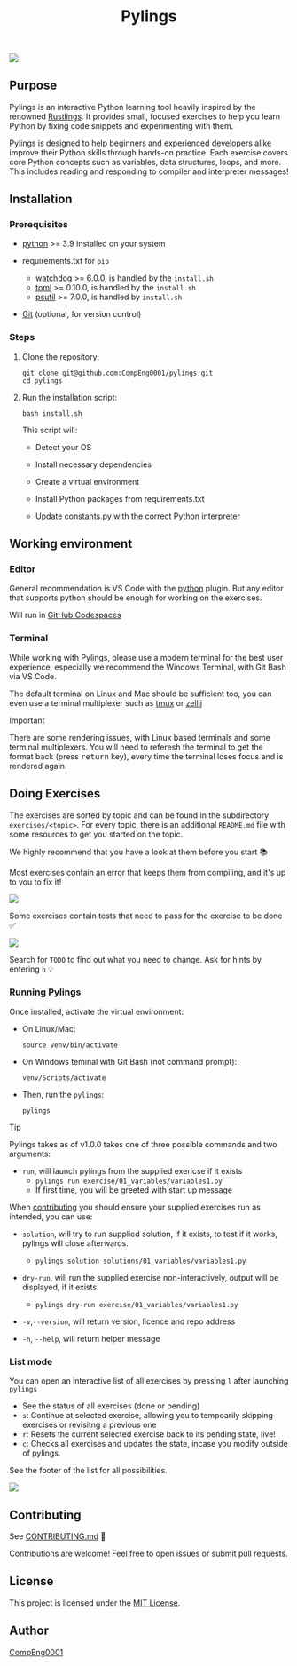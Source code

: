 <div align="center">
	<h1 align="center"><b>Pylings</b></h1>
</div>

<br/>


![](./images/pylings_demo.gif)

## Purpose

Pylings is an interactive Python learning tool heavily inspired by the renowned [Rustlings](https://github.com/rust-lang/rustlings). It provides small, focused exercises to help you learn Python by fixing code snippets and experimenting with them.


Pylings is designed to help beginners and experienced developers alike improve their Python skills through hands-on practice. Each exercise covers core Python concepts such as variables, data structures, loops, and more. This includes reading and responding to compiler and interpreter messages!

## Installation

### Prerequisites

- [python](https://www.python.org/downloads/) >= 3.9  installed on your system
- requirements.txt for `pip`
  - [watchdog](https://pypi.org/project/watchdog/) >= 6.0.0, is handled by the `install.sh`
  - [toml](https://pypi.org/project/toml/) >= 0.10.0, is handled by the `install.sh`
  - [psutil](https://pypi.org/project/psutil/) >= 7.0.0, is handled by `install.sh`

- [Git](https://git-scm.com/downloads) (optional, for version control)

### Steps

1. Clone the repository:

   ```
   git clone git@github.com:CompEng0001/pylings.git
   cd pylings
   ```

2. Run the installation script:

   ```
   bash install.sh
   ```

   This script will:

   - Detect your OS

   - Install necessary dependencies

   - Create a virtual environment

   - Install Python packages from requirements.txt

   - Update constants.py with the correct Python interpreter

## Working environment

### Editor

General recommendation is VS Code with the [python](https://marketplace.visualstudio.com/items?itemName=ms-python.python) plugin. But any editor that supports python should be enough for working on the exercises.

Will run in [GitHub Codespaces](https://github.com/features/codespaces)

### Terminal

While working with Pylings, please use a modern terminal for the best user experience, especially we recommend the Windows Terminal, with Git Bash via VS Code.

The default terminal on Linux and Mac should be sufficient too, you can even use a terminal multiplexer such as [tmux](https://github.com/tmux/tmux) or [zellij](https://github.com/zellij-org/zellij)

> [!IMPORTANT]
> There are some rendering issues, with Linux based terminals and some terminal multiplexers. You will need to referesh the terminal to get the format back (press <kbd>return</kbd> key), every time the terminal loses focus and is rendered again.

## Doing Exercises

The exercises are sorted by topic and can be found in the subdirectory `exercises/<topic>`.
For every topic, there is an additional `README.md` file with some resources to get you started on the topic.

We highly recommend that you have a look at them before you start 📚️

Most exercises contain an error that keeps them from compiling, and it's up to you to fix it!

![](./images/exercise_pending.png)

Some exercises contain tests that need to pass for the exercise to be done ✅

![](./images/exercise_finished.png)

Search for `TODO` to find out what you need to change.
Ask for hints by entering `h` 💡


### Running Pylings

Once installed, activate the virtual environment:

- On Linux/Mac:

  ```
  source venv/bin/activate
  ```

- On Windows teminal with Git Bash (not command prompt):

  ```
  venv/Scripts/activate
  ```

- Then, run the `pylings`:

  ```
  pylings
  ```

> [!TIP]
> 
> Pylings takes as of v1.0.0 takes one of three possible commands and two arguments:
>
> - `run`, will launch pylings from the supplied exericse if it exists
>   - `pylings run exercise/01_variables/variables1.py`
>   - If first time, you will be greeted with start up message
> 
> When [contributing](#contributing) you should ensure your supplied exercises run as intended, you can use: 
> 
> - `solution`, will try to run supplied solution, if it exists, to test if it works, pylings will close afterwards.
>   - `pylings solution solutions/01_variables/variables1.py`
> 
> - `dry-run`, will run the supplied exercise non-interactively, output will be displayed, if it exists.
>   - `pylings dry-run exercise/01_variables/variables1.py`
>
> - `-v`,`--version`, will return version, licence and repo address
>
> - `-h`, `--help`, will return helper message

### List mode

You can open an interactive list of all exercises by pressing `l` after launching `pylings`

- See the status of all exercises (done or pending)
- `s`: Continue at selected exercise, allowing you to tempoarily skipping exercises or revisitng a previous one
- `r`: Resets the current selected exercise back to its pending state, live!
- `c`: Checks all exercises and updates the state, incase you modify outside of pylings.

See the footer of the list for all possibilities. 

![](./images/exercise_list.png)


## Contributing

See [CONTRIBUTING.md](https://github.com/CompEng0001/pylings/blob/main/CONTRIBUTING.md) 🔗

Contributions are welcome! Feel free to open issues or submit pull requests.

## License

This project is licensed under the [MIT License](./LICENSE.md).

## Author

[CompEng0001](https://git@github.com/CompEng0001)
